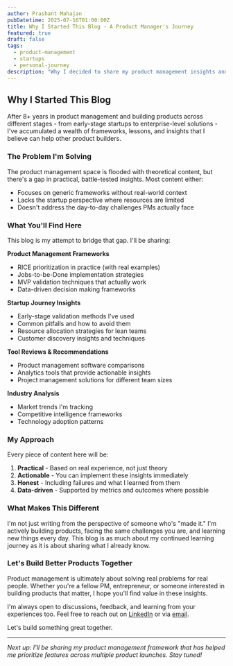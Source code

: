 ```yaml
---
author: Prashant Mahajan
pubDatetime: 2025-07-16T01:00:00Z
title: Why I Started This Blog - A Product Manager's Journey
featured: true
draft: false
tags:
  - product-management
  - startups
  - personal-journey
description: "Why I decided to share my product management insights and startup journey - lessons learned and frameworks that work."
---
```


## Why I Started This Blog

After 8+ years in product management and building products across different stages - from early-stage startups to enterprise-level solutions - I've accumulated a wealth of frameworks, lessons, and insights that I believe can help other product builders.

### The Problem I'm Solving

The product management space is flooded with theoretical content, but there's a gap in practical, battle-tested insights. Most content either:

- Focuses on generic frameworks without real-world context
- Lacks the startup perspective where resources are limited
- Doesn't address the day-to-day challenges PMs actually face

### What You'll Find Here

This blog is my attempt to bridge that gap. I'll be sharing:

**Product Management Frameworks**
- RICE prioritization in practice (with real examples)
- Jobs-to-be-Done implementation strategies
- MVP validation techniques that actually work
- Data-driven decision making frameworks

**Startup Journey Insights**
- Early-stage validation methods I've used
- Common pitfalls and how to avoid them
- Resource allocation strategies for lean teams
- Customer discovery insights and techniques

**Tool Reviews & Recommendations**
- Product management software comparisons
- Analytics tools that provide actionable insights
- Project management solutions for different team sizes

**Industry Analysis**
- Market trends I'm tracking
- Competitive intelligence frameworks
- Technology adoption patterns

### My Approach

Every piece of content here will be:

1. **Practical** - Based on real experience, not just theory
2. **Actionable** - You can implement these insights immediately
3. **Honest** - Including failures and what I learned from them
4. **Data-driven** - Supported by metrics and outcomes where possible

### What Makes This Different

I'm not just writing from the perspective of someone who's "made it." I'm actively building products, facing the same challenges you are, and learning new things every day. This blog is as much about my continued learning journey as it is about sharing what I already know.

### Let's Build Better Products Together

Product management is ultimately about solving real problems for real people. Whether you're a fellow PM, entrepreneur, or someone interested in building products that matter, I hope you'll find value in these insights.

I'm always open to discussions, feedback, and learning from your experiences too. Feel free to reach out on [LinkedIn](https://www.linkedin.com/in/prashantmahajan31/) or via [email](mailto:pm@zeda.io).

Let's build something great together.

---

*Next up: I'll be sharing my product management framework that has helped me prioritize features across multiple product launches. Stay tuned!*